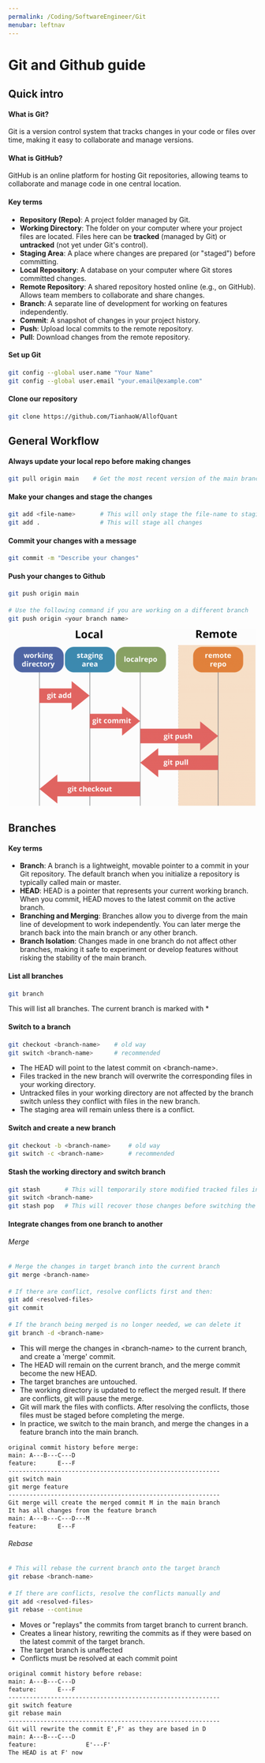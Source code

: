 ```yaml
---
permalink: /Coding/SoftwareEngineer/Git
menubar: leftnav
---
```


# Git and Github guide
## Quick intro

#### What is Git?
Git is a version control system that tracks changes in your code or files over time, making it easy to collaborate and manage versions.

#### What is GitHub?
GitHub is an online platform for hosting Git repositories, allowing teams to collaborate and manage code in one central location.

#### Key terms
- **Repository (Repo)**: A project folder managed by Git.
- **Working Directory**: The folder on your computer where your project 
  files are located. Files here can be **tracked** (managed by Git) or 
  **untracked** (not yet under Git's control).
- **Staging Area**: A place where changes are prepared (or "staged") before 
  committing.
- **Local Repository**: A database on your computer where Git stores committed changes. 
- **Remote Repository**: A shared repository hosted online (e.g., on GitHub).
Allows team members to collaborate and share changes.
- **Branch**: A separate line of development for working on features 
  independently.
- **Commit**: A snapshot of changes in your project history.
- **Push**: Upload local commits to the remote repository.
- **Pull**: Download changes from the remote repository.

#### Set up Git
```bash
git config --global user.name "Your Name"
git config --global user.email "your.email@example.com"
```
#### Clone our repository
```bash
git clone https://github.com/TianhaoW/AllofQuant
```

## General Workflow
#### Always update your local repo before making changes
```bash
git pull origin main    # Get the most recent version of the main branch
```
#### Make your changes and stage the changes
```bash
git add <file-name>       # This will only stage the file-name to staging area
git add .                 # This will stage all changes 
```
#### Commit your changes with a message
```bash
git commit -m "Describe your changes"
```
#### Push your changes to Github
```bash
git push origin main

# Use the following command if you are working on a different branch
git push origin <your branch name>    
```

![git](../../imgs/git.png)

## Branches

#### Key terms
- **Branch**: A branch is a lightweight, movable pointer to a commit in your Git repository. The default branch when you initialize a repository is typically called main or master.
- **HEAD**: HEAD is a pointer that represents your current working branch. When you commit, HEAD moves to the latest commit on the active branch.
- **Branching and Merging**: Branches allow you to diverge from the main line of development to work independently. You can later merge the branch back into the main branch or any other branch.
- **Branch Isolation**: Changes made in one branch do not affect other branches, making it safe to experiment or develop features without risking the stability of the main branch.

#### List all branches
```bash
git branch
```
This will list all branches. The current branch is marked with \*

#### Switch to a branch
```bash
git checkout <branch-name>    # old way
git switch <branch-name>      # recommended
```
- The HEAD will point to the latest commit on \<branch-name\>.
- Files tracked in the new branch will overwrite the corresponding files in your working directory.
- Untracked files in your working directory are not affected by the branch switch unless they conflict with files in the new branch.
- The staging area will remain unless there is a conflict.

#### Switch and create a new branch
```bash
git checkout -b <branch-name>     # old way
git switch -c <branch-name>       # recommended
```

#### Stash the working directory and switch branch
```bash
git stash       # This will temporarily store modified tracked files in order to change branches
git switch <branch-name>
git stash pop   # This will recover those changes before switching the branch
```

#### Integrate changes from one branch to another
###### Merge
```bash
# Merge the changes in target branch into the current branch
git merge <branch-name>

# If there are conflict, resolve conflicts first and then:
git add <resolved-files>
git commit

# If the branch being merged is no longer needed, we can delete it
git branch -d <branch-name>
```
- This will merge the changes in \<branch-name\> to the current branch, and create a 'merge' commit.
- The HEAD will remain on the current branch, and the merge commit become the new HEAD.
- The target branches are untouched.
- The working directory is updated to reflect the merged result. If there are conflicts, git will pause the merge.
- Git will mark the files with conflicts. After resolving the conflicts, those files must be staged before completing the merge.
- In practice, we switch to the main branch, and merge the changes in a feature branch into the main branch.
```plaintext
original commit history before merge:
main: A---B---C---D
feature:      E---F
------------------------------------------------------------
git switch main
git merge feature
------------------------------------------------------------
Git merge will create the merged commit M in the main branch
It has all changes from the feature branch
main: A---B---C---D---M
feature:      E---F
```


###### Rebase
```bash
# This will rebase the current branch onto the target branch
git rebase <branch-name>

# If there are conflicts, resolve the conflicts manually and
git add <resolved-files>
git rebase --continue
```
- Moves or "replays" the commits from target branch to current branch.
- Creates a linear history, rewriting the commits as if they were based on the latest commit of the target branch.
- The target branch is unaffected
- Conflicts must be resolved at each commit point

```plaintext
original commit history before rebase:
main: A---B---C---D
feature:      E---F
------------------------------------------------------------
git switch feature
git rebase main
------------------------------------------------------------
Git will rewrite the commit E',F' as they are based in D
main: A---B---C---D
feature:              E'---F'
The HEAD is at F' now
```